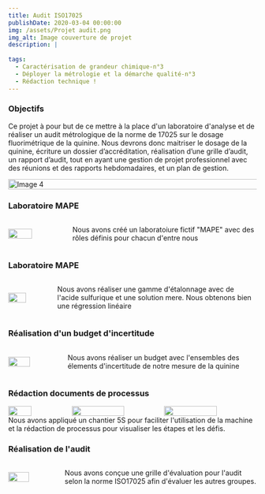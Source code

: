 ```yaml
---
title: Audit ISO17025
publishDate: 2020-03-04 00:00:00
img: /assets/Projet audit.png
img_alt: Image couverture de projet
description: |
  
tags: 
  - Caractérisation de grandeur chimique-n°3
  - Déployer la métrologie et la démarche qualité-n°3
  - Rédaction technique !
---
```


### Objectifs
Ce projet à pour but de ce mettre à la place d'un laboratoire d'analyse et de réaliser un audit métrologique de la norme de 17025 sur le dosage fluorimétrique de la quinine. Nous devrons donc maitriser le dosage de la quinine, écriture un dossier d’accréditation, réalisation d’une grille d’audit, un rapport d’audit, tout en ayant une gestion de projet professionnel avec des réunions et des rapports hebdomadaires, et un plan de gestion.  

<div style="display:flex; justify-content:center;">
    <img src="/assets/Chaine-audit.png" alt="Image 4" width="160%">
</div>

### Laboratoire MAPE
<div style="display:flex; align-items:center;">
    <img src="/assets/logometro.png"  width="40%" style="margin-right:10px;"style="margin-left:10px;">
<p>Nous avons créé un laboratoiure fictif "MAPE" avec des rôles définis pour chacun d'entre nous</p>
</div>

### Laboratoire MAPE
<div style="display:flex; align-items:center;">
    <img src="/assets/regressionm.png"  width="40%" style="margin-right:10px;"style="margin-left:10px;">
<p> Nous avons réaliser une gamme d'étalonnage avec de l'acide sulfurique et une solution mere. Nous obtenons bien une régression linéaire</p>
</div>

### Réalisation d'un budget d'incertitude
<div style="display:flex; align-items:center;">
    <img src="/assets/budget.png"  width="40%" style="margin-right:10px;"style="margin-left:10px;">
<p> Nous avons réaliser un budget avec l'ensembles des élements d'incertitude de notre mesure de la quinine</p>
</div>

### Rédaction documents de processus
<div style="display:flex; align-items:center;">
    <img src="/assets/5S.png"  width="40%" style="margin-right:10px;"style="margin-left:10px;">
    <img src="/assets/Process1.png"  width="60%" style="margin-right:10px;"style="margin-left:10px;">
    <img src="/assets/Process2.png"  width="60%" style="margin-right:10px;"style="margin-left:10px;">
</div>
Nous avons appliqué un chantier 5S pour faciliter l'utilisation de la machine et la rédaction de processus pour visualiser les étapes et les défis.

### Réalisation de l'audit
<div style="display:flex; align-items:center;">
    <img src="/assets/grilleaudit.png"  width="40%" style="margin-right:10px;"style="margin-left:10px;">
<p> Nous avons conçue une grille d'évaluation pour l'audit selon la norme ISO17025 afin d'évaluer les autres groupes.</p>
<p> </p>
</div>